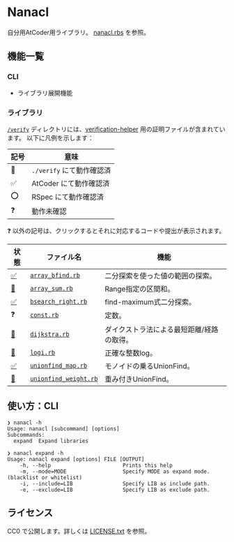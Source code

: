 # Nanacl

自分用AtCoder用ライブラリ。
[nanacl.rbs](./sig/nanacl.rbs) を参照。

## 機能一覧

### CLI

- ライブラリ展開機能

### ライブラリ

[`/verify`](./verify) ディレクトリには、[verification-helper](https://github.com/online-judge-tools/verification-helper) 用の証明ファイルが含まれています。
以下に凡例を示します：

| 記号               | 意味                      |
| ------------------ | ------------------------- |
| :100:              | `./verify` にて動作確認済 |
| :white_check_mark: | AtCoder にて動作確認済    |
| :o:                | RSpec にて動作確認済      |
| :question:         | 動作未確認                |

:question: 以外の記号は、クリックするとそれに対応するコードや提出が表示されます。

| 状態                                                                          | ファイル名                                                | 機能                                      |
| ----------------------------------------------------------------------------- | --------------------------------------------------------- | ----------------------------------------- |
| [:white_check_mark:](https://atcoder.jp/contests/abc381/submissions/60139738) | [`array_bfind.rb`](./lib/nanacl/array_bfind.rb)           | 二分探索を使った値の範囲の探索。          |
| [:100:](./verify/static_range_sum.test.rb)                                    | [`array_sum.rb`](./lib/nanacl/array_sum.rb)               | Range指定の区間和。                       |
| [:white_check_mark:](https://atcoder.jp/contests/abc381/submissions/60139738) | [`bsearch_right.rb`](./lib/nanacl/bsearch_right.rb)       | find-maximum式二分探索。                  |
| :question:                                                                    | [`const.rb`](./lib/nanacl/const.rb)                       | 定数。                                    |
| [:100:](./verify/shortest_path.test.rb)                                       | [`dijkstra.rb`](./lib/nanacl/dijkstra.rb)                 | ダイクストラ法による最短距離/経路の取得。 |
| [:100:](./verify/abc215_b_log2.test.rb)                                       | [`logi.rb`](./lib/nanacl/logi.rb)                         | 正確な整数log。                           |
| [:white_check_mark:](https://atcoder.jp/contests/abc380/submissions/60139803) | [`unionfind_map.rb`](./lib/nanacl/unionfind_map.rb)       | モノイドの乗るUnionFind。                 |
| [:100:](./verify/unionfind_with_potential.test.rb)                            | [`unionfind_weight.rb`](./lib/nanacl/unionfind_weight.rb) | 重み付きUnionFind。                       |

## 使い方：CLI

```
❯ nanacl -h
Usage: nanacl [subcommand] [options]
Subcommands:
  expand  Expand libraries

❯ nanacl expand -h
Usage: nanacl expand [options] FILE [OUTPUT]
    -h, --help                       Prints this help
    -m, --mode=MODE                  Specify MODE as expand mode. (blacklist or whitelist)
    -i, --include=LIB                Specify LIB as include path.
    -e, --exclude=LIB                Specify LIB as exclude path.
```

## ライセンス

CC0 で公開します。詳しくは [LICENSE.txt](./LICENSE.txt) を参照。

